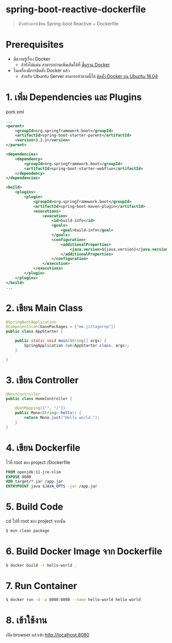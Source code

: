 # spring-boot-reactive-dockerfile 

> ตัวอย่างการเขียน Spring-boot Reactive + Dockerfile 

# Prerequisites 

- มีความรู้เรื่อง Docker 
    - ถ้ายังไม่แม่น สามารถอ่านเพิ่มเติมได้ที่ [พื้นฐาน Docker](https://docs.google.com/presentation/d/1NXArkIDFIJMmcvXY63cc5z7jIsbx8SDZqt76RqeuGwU/edit?usp=sharing)
- ในเครื่องมีการติดตั้ง Docker แล้ว 
    - สำหรับ Ubuntu Server สามารถทำตามนี้ได้ [ติดตั้ง Docker บน Ubuntu 18.04](https://www.jittagornp.me/blog/install-docker-on-ubuntu-18.04/)

# 1. เพิ่ม Dependencies และ Plugins

pom.xml 
``` xml
...
<parent>
    <groupId>org.springframework.boot</groupId>
    <artifactId>spring-boot-starter-parent</artifactId>
    <version>3.2.1</version>
</parent>

<dependencies>
    <dependency>
        <groupId>org.springframework.boot</groupId>
        <artifactId>spring-boot-starter-webflux</artifactId>
    </dependency>
</dependencies>

<build>
    <plugins>
        <plugin>
            <groupId>org.springframework.boot</groupId>
            <artifactId>spring-boot-maven-plugin</artifactId>
            <executions>        
                <execution>            
                    <id>build-info</id>            
                    <goals>                
                        <goal>build-info</goal>            
                    </goals>        
                    <configuration>                
                        <additionalProperties>                    
                            <java.version>${java.version}</java.version>                                   
                        </additionalProperties>            
                    </configuration>        
                </execution>    
            </executions>
        </plugin>
    </plugins>
</build>
...
```

# 2. เขียน Main Class 

``` java
@SpringBootApplication
@ComponentScan(basePackages = {"me.jittagornp"})
public class AppStarter {

    public static void main(String[] args) {
        SpringApplication.run(AppStarter.class, args);
    }

}
```

# 3. เขียน Controller
``` java
@RestController
public class HomeController {

    @GetMapping({"", "/"})
    public Mono<String> hello() {
        return Mono.just("Hello world.");
    }
}
```
# 4. เขียน Dockerfile 
ไว้ที่ root ของ project /Dockerfile 
```dockerfile 
FROM openjdk:11-jre-slim
EXPOSE 8080
ADD target/*.jar /app.jar
ENTRYPOINT java $JAVA_OPTS -jar /app.jar
```

# 5. Build Code
cd ไปที่ root ของ project จากนั้น  
``` sh
$ mvn clean package
```

# 6. Build Docker Image จาก Dockerfile  
``` sh
$ docker build -t hello-world .
``` 

# 7. Run Container 
``` sh
$ docker run -d -p 8080:8080 --name hello-world hello-world 
```

# 8. เข้าใช้งาน

เปิด browser แล้วเข้า [http://localhost:8080](http://localhost:8080)

